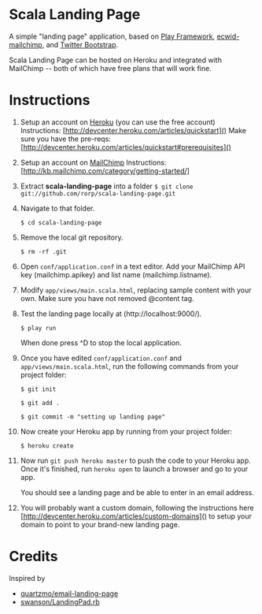 Scala Landing Page
==================

A simple "landing page" application, based on [Play Framework](http://www.playframework.com/), [ecwid-mailchimp](https://github.com/Ecwid/ecwid-mailchimp), and [Twitter Bootstrap](https://github.com/twitter/bootstrap).

Scala Landing Page can be hosted on Heroku and integrated with MailChimp -- both of which have free plans that will work fine.

# Instructions

1. Setup an account on [Heroku](heroku.com) (you can use the free account)
Instructions: [http://devcenter.heroku.com/articles/quickstart]()
Make sure you have the pre-reqs: [http://devcenter.heroku.com/articles/quickstart#prerequisites]()

1. Setup an account on [MailChimp](mailchimp.com)
Instructions: [http://kb.mailchimp.com/category/getting-started/]

1. Extract **scala-landing-page** into a folder
    `$ git clone git://github.com/rorp/scala-landing-page.git`

1. Navigate to that folder.

    `$ cd scala-landing-page`

1. Remove the local git repository.

    `$ rm -rf .git`

1. Open `conf/application.conf` in a text editor. Add your MailChimp API key (mailchimp.apikey) and list name (mailchimp.listname).

1. Modify `app/views/main.scala.html`, replacing sample content with your own. Make sure you have not removed @content tag.

1. Test the landing page locally at (http://localhost:9000/).

    `$ play run`

    When done press ^D to stop the local application.

1. Once you have edited `conf/application.conf` and `app/views/main.scala.html`, run the following commands from your project folder:

    `$ git init`

    `$ git add .`

    `$ git commit -m "setting up landing page"`

1. Now create your Heroku app by running from your project folder:

    `$ heroku create`

1. Now run `git push heroku master` to push the code to your Heroku app.  Once it's finished, run `heroku open` to launch a browser and go to your app.

	You should see a landing page and be able to enter in an email address.

1.  You will probably want a custom domain, following the instructions here [http://devcenter.heroku.com/articles/custom-domains]() to setup your domain to point to your brand-new landing page.

# Credits

Inspired by

- [quartzmo/email-landing-page](https://github.com/quartzmo/email-landing-page)
- [swanson/LandingPad.rb](https://github.com/swanson/LandingPad.rb)
